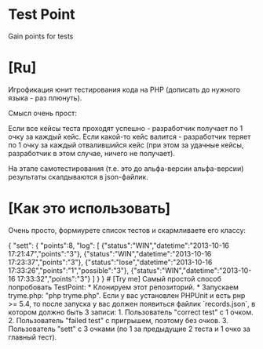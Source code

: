 Test Point
=========

Gain points for tests

# [Ru]

Игрофикация юнит тестирования кода на PHP (дописать до нужного языка - раз плюнуть).

Смысл очень прост:

Если все кейсы теста проходят успешно - разработчик получает по 1 очку за каждый кейс.
Если какой-то кейс валится - разработчик теряет по 1 очку за каждый отвалившийся кейс (при этом за удачные кейсы, разработчик в этом случае, ничего не получает).

На этапе самотестирования (т.е. это до альфа-версии альфа-версии) результаты скалдываются в json-файлик.

# [Как это использовать]

Очень просто, формиурете список тестов и скармливаете его классу:

<?php

$testPoint = new TestPoint('developer name', ['path/to/test/1', 'path/to/test/2']);

// Или указываем директорию, где лежат тесты (поддиректории поддерживаются):

// $testPoint = new TestPoint('sett', 'path/to/tests');


Как видно, использовать можно по крону или любому таймеру, какой у вас используется, например, при CI.
Результаты сейчас выглядят примерно так:

<?php

* $testPoint = new TestPoint('sett', ['Mytest']);

Result:
<pre>
  {
    "sett":
    {
      "points":8,
      "log":
      [
        {"status":"WIN","datetime":"2013-10-16 17:21:47","points":"3"},
        {"status":"WIN","datetime":"2013-10-16 17:23:37","points":"3"},
        {"status":"lose","datetime":"2013-10-16 17:33:26","points":"1","possible":"3"},
        {"status":"WIN","datetime":"2013-10-16 17:33:32","points":"3"}
      ]
    }
  }
</pre>

# [Try me]

Самый простой способ попробовать TestPoint:

* Клонируем этот репозиторий.
* Запускаем tryme.php: "php tryme.php".

Если у вас установлен PHPUnit и есть рнр >= 5.4, то после запуска у вас должен появиться файлик `records.json`, 
в котором должно быть 3 записи:

1. Пользователь "correct test" с 1 очком.
2. Пользователь "failed test" с пригрышем, поэтому без очков.
3. Пользователь "sett" с 3 очками (по 1 за предыдущие 2 теста и 1 очко за главный тест).
